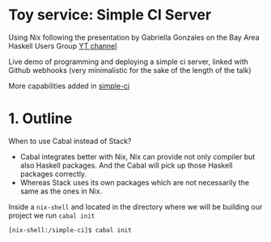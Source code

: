  # Toy service: Simple CI Server

Using Nix following the presentation by Gabriella Gonzales on the Bay Area Haskell Users Group [YT channel](https://www.youtube.com/watch?v=NQJVNvxgDqg&list=WL&index=50&t=2444s)

Live demo of programming and deploying a simple ci server, linked with Github webhooks (very minimalistic for the sake of the length of the talk)

More capabilities added in [simple-ci](https://github.com/Gabriella439/slides/tree/main/simple-ci)

# 1. Outline

When to use Cabal instead of Stack?
- Cabal integrates better with Nix, Nix can provide not only compiler but also Haskell packages. And the Cabal will pick up those Haskell packages correctly.
- Whereas Stack uses its own packages which are not necessarily the same as the ones in Nix.

Inside a `nix-shell` and located in the directory where we will be building our project we run `cabal init`

```
[nix-shell:/simple-ci]$ cabal init
```



